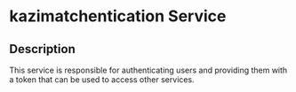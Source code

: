 # kazimatchentication Service

## Description

This service is responsible for authenticating users and providing them with a token that can be used to access other services.



